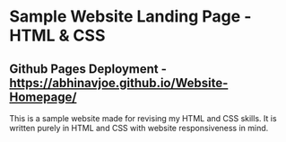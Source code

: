 # Sample Website Landing Page - HTML & CSS

## Github Pages Deployment - https://abhinavjoe.github.io/Website-Homepage/

This is a sample website made for revising my HTML and CSS skills. It is written purely in HTML and CSS with website responsiveness in mind.
